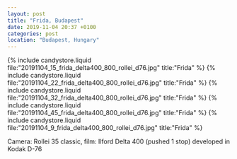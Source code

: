 ```yaml
---
layout: post
title: "Frida, Budapest"
date: 2019-11-04 20:37 +0100
categories: post
location: "Budapest, Hungary"
---
```


{% include candystore.liquid file:"20191104_15_frida_delta400_800_rollei_d76.jpg" title:"Frida" %}
{% include candystore.liquid file:"20191104_22_frida_delta400_800_rollei_d76.jpg" title:"Frida" %}
{% include candystore.liquid file:"20191104_32_frida_delta400_800_rollei_d76.jpg" title:"Frida" %}
{% include candystore.liquid file:"20191104_45_frida_delta400_800_rollei_d76.jpg" title:"Frida" %}
{% include candystore.liquid file:"20191104_9_frida_delta400_800_rollei_d76.jpg" title:"Frida" %}

Camera: Rollei 35 classic, film: Ilford Delta 400 (pushed 1 stop) developed in Kodak D-76

